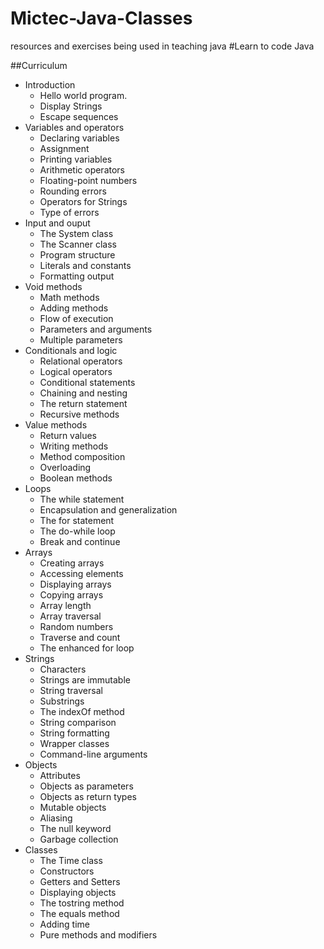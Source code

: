 # Mictec-Java-Classes
resources and exercises being used in teaching java
#Learn to code Java

##Curriculum
 - Introduction
 	* Hello world program.
 	* Display Strings
 	* Escape sequences
 - Variables and operators
 	* Declaring variables
 	* Assignment
 	* Printing variables
 	* Arithmetic operators
 	* Floating-point numbers
 	* Rounding errors
 	* Operators for Strings
 	* Type of errors
 - Input and ouput
 	* The System class
 	* The Scanner class
 	* Program structure
 	* Literals and constants
 	* Formatting output
 - Void methods
 	* Math methods
 	* Adding methods
 	* Flow of execution
 	* Parameters and arguments
 	* Multiple parameters
 - Conditionals and logic
 	* Relational operators 
 	* Logical operators
 	* Conditional statements
 	* Chaining and nesting
 	* The return statement
 	* Recursive methods
 - Value methods
 	* Return values
 	* Writing methods
 	* Method composition
 	* Overloading
 	* Boolean methods
 - Loops
 	* The while statement
 	* Encapsulation and generalization
 	* The for statement
 	* The do-while loop
 	* Break and continue
 - Arrays
 	* Creating arrays
 	* Accessing elements
 	* Displaying arrays
 	* Copying arrays
 	* Array length
 	* Array traversal
 	* Random numbers
 	* Traverse and count
 	* The enhanced for loop
 - Strings 
 	* Characters
 	* Strings are immutable
 	* String traversal
 	* Substrings
 	* The indexOf method
 	* String comparison
 	* String formatting
 	* Wrapper classes
 	* Command-line arguments
 - Objects
 	* Attributes
 	* Objects as parameters 
 	* Objects as return types
 	* Mutable objects
 	* Aliasing
 	* The null keyword
 	* Garbage collection
 - Classes
 	* The Time class
 	* Constructors
 	* Getters and Setters
 	* Displaying objects
 	* The tostring method
 	* The equals method
 	* Adding time
 	* Pure methods and modifiers


